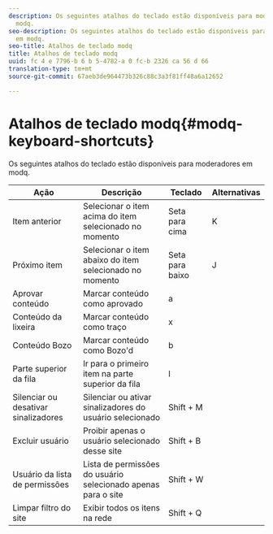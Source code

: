 ```yaml
---
description: Os seguintes atalhos do teclado estão disponíveis para moderadores em
  modq.
seo-description: Os seguintes atalhos do teclado estão disponíveis para moderadores
  em modq.
seo-title: Atalhos de teclado modq
title: Atalhos de teclado modq
uuid: fc 4 e 7796-b 6 b 5-4782-a 0 fc-b 2326 ca 56 d 66
translation-type: tm+mt
source-git-commit: 67aeb3de964473b326c88c3a3f81ff48a6a12652

---
```



# Atalhos de teclado modq{#modq-keyboard-shortcuts}

Os seguintes atalhos do teclado estão disponíveis para moderadores em modq.

| Ação | Descrição | Teclado | Alternativas |
|---|---|---|---|
| Item anterior | Selecionar o item acima do item selecionado no momento | Seta para cima | K |
| Próximo item | Selecionar o item abaixo do item selecionado no momento | Seta para baixo | J |
| Aprovar conteúdo | Marcar conteúdo como aprovado | a |  |
| Conteúdo da lixeira | Marcar conteúdo como traço | x |  |
| Conteúdo Bozo | Marcar conteúdo como Bozo'd | b |  |
| Parte superior da fila | Ir para o primeiro item na parte superior da fila | l |  |
| Silenciar ou desativar sinalizadores | Silenciar ou ativar sinalizadores do usuário selecionado | Shift + M |  |
| Excluir usuário | Proibir apenas o usuário selecionado desse site | Shift + B |  |
| Usuário da lista de permissões | Lista de permissões do usuário selecionado apenas para o site | Shift + W |  |
| Limpar filtro do site | Exibir todos os itens na rede | Shift + Q |  |


